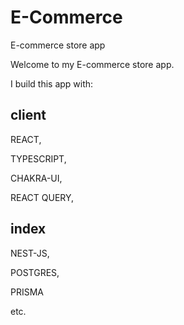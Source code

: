 # E-Commerce
E-commerce store app

Welcome to my E-commerce store app.

I build this app with:

client
------------------------
REACT,

TYPESCRIPT,

CHAKRA-UI,

REACT QUERY,


index
------------------------
NEST-JS,

POSTGRES,

PRISMA

etc.

